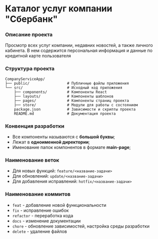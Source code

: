 # Каталог услуг компании "Сбербанк"

### Описание проекта
Просмотр всех услуг компании, недавних новостей, а также личного кабинета. В нем содержится персональная информация и данные по кредитной карте пользователя
### Структура проекта
```
CompanyServiceApp/
├── public/                 # Публичные файлы приложения
└── src/                    # Исходный код приложения
    ├── components/         # Компоненты React
    ├── layouts/            # Компоненты шаблонов
    ├── pages/              # Компоненты страниц проекта
    ├── store/              # Модули для работы с состоянием
    package.json            # Зависимости и скрипты проекта
    README.md               # Документация проекта
```

### Конвенция разработки
- Все компоненты называются с **большой буквы**;
- Лежат в **одноименной директории**;
- Именование папок компонентов в формате **main-page**;

### Наименование веток
- Для новых функций:
``feature/<название-задачи>``
- Для обновлений: ``update/<название-задачи>``
- Для добавления исправлений: ``hotfix/<название-задачи>``

### Наименование коммитов
- `feat` - добавление новой функциональности
- `fix` - исправление ошибок
- `refactor` - переработка кода
- `docs` - изменение документации
- `chore` - обновление зависимостей, настройка среды разработки
- `delete` - удаление файлов
